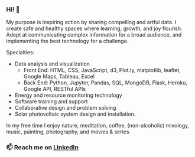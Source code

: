### Hi! 👋

My purpose is inspiring action by sharing compelling and artful data. I create safe and healthy spaces where learning, growth, and joy flourish. Adept at communicating complex information for a broad audience, and implementing the best technology for a challenge.  

Specialties:  
- Data analysis and visualization
   - Front End: HTML, CSS, JavaScript, d3, Plot.ly, matplotlib, leaflet, Google Maps, Tableau, Excel
   - Back End: Python, Jupyter, Pandas, SQL, MongoDB, Flask, Heroku, Google API, RESTful APIs
- Energy and resource monitoring technology
- Software training and support
- Collaborative design and problem solving
- Solar photovoltaic system design and installation. 

In my free time I enjoy nature, meditation, coffee, (non-alcoholic) mixology, music, painting, photography, and movies & series.
### 📫 Reach me on [LinkedIn](https://www.linkedin.com/in/imacmoore/) 
<!--
**zenfinity/zenfinity** is a ✨ _special_ ✨ repository because its `README.md` (this file) appears on your GitHub profile.

Here are some ideas to get you started:

- 🔭 I’m currently working on ...
- 🌱 I’m currently learning ...
- 👯 I’m looking to collaborate on ...
- 🤔 I’m looking for help with ...
- 💬 Ask me about ...
- 📫 How to reach me: ...
- 😄 Pronouns: ...
- ⚡ Fun fact: ...
-->
